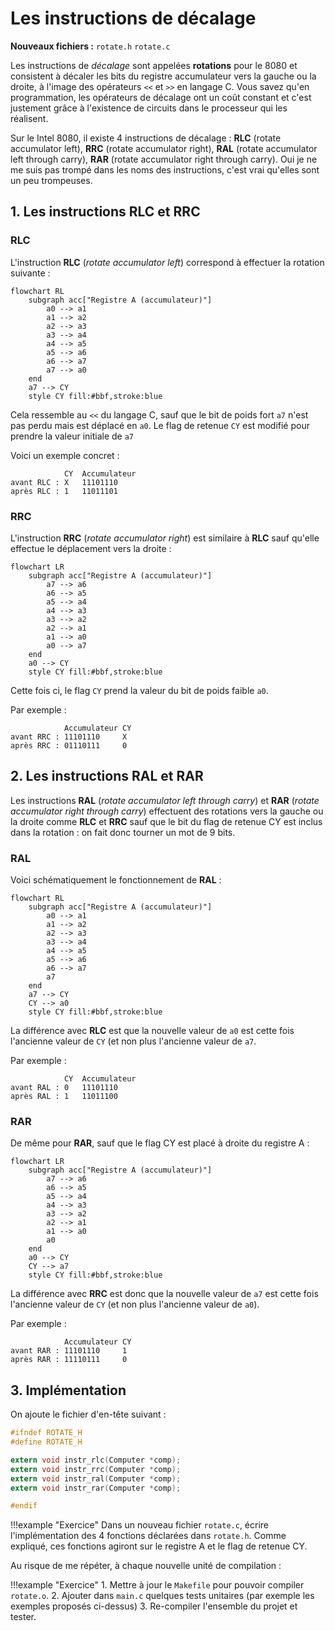 # Les instructions de décalage 

**Nouveaux fichiers :** `rotate.h` `rotate.c`

Les instructions de *décalage* sont appelées **rotations** pour le 8080 et consistent à décaler les bits du registre accumulateur vers la gauche ou la droite, à l'image des opérateurs `<<` et `>>` en langage C. Vous savez qu'en programmation, les opérateurs de décalage ont un coût constant et c'est justement grâce à l'existence de circuits dans le processeur qui les réalisent.

Sur le Intel 8080, il existe 4 instructions de décalage : **RLC** (rotate accumulator left), **RRC** (rotate accumulator right), **RAL** (rotate accumulator left through carry), **RAR** (rotate accumulator right through carry). Oui je ne me suis pas trompé dans les noms des instructions, c'est vrai qu'elles sont un peu trompeuses.

## 1. Les instructions **RLC** et **RRC**

### **RLC**

L'instruction **RLC** (*rotate accumulator left*) correspond à effectuer la rotation suivante :
```mermaid
flowchart RL
    subgraph acc["Registre A (accumulateur)"]
        a0 --> a1
        a1 --> a2
        a2 --> a3
        a3 --> a4
        a4 --> a5
        a5 --> a6
        a6 --> a7
        a7 --> a0
    end
    a7 --> CY
    style CY fill:#bbf,stroke:blue
```
Cela ressemble au `<<` du langage C, sauf que le bit de poids fort `a7` n'est pas perdu mais est déplacé en `a0`. Le flag de retenue `CY` est modifié pour prendre la valeur initiale de `a7`

Voici un exemple concret :
```
            CY  Accumulateur
avant RLC : X   11101110
après RLC : 1   11011101
```

### **RRC**

L'instruction **RRC** (*rotate accumulator right*) est similaire à **RLC** sauf qu'elle effectue le déplacement vers la droite :
```mermaid
flowchart LR
    subgraph acc["Registre A (accumulateur)"]
        a7 --> a6
        a6 --> a5
        a5 --> a4
        a4 --> a3
        a3 --> a2
        a2 --> a1
        a1 --> a0
        a0 --> a7
    end
    a0 --> CY
    style CY fill:#bbf,stroke:blue
```
Cette fois ci, le flag `CY` prend la valeur du bit de poids faible `a0`.

Par exemple :
```
            Accumulateur CY
avant RRC : 11101110     X
après RRC : 01110111     0
```

## 2. Les instructions **RAL** et **RAR**

Les instructions **RAL** (*rotate accumulator left through carry*) et **RAR** (*rotate accumulator right through carry*) effectuent des rotations vers la gauche ou la droite comme **RLC** et **RRC** sauf que le bit du flag de retenue CY est inclus dans la rotation : on fait donc tourner un mot de 9 bits.

### RAL

Voici schématiquement le fonctionnement de **RAL** :
```mermaid
flowchart RL
    subgraph acc["Registre A (accumulateur)"]
        a0 --> a1
        a1 --> a2
        a2 --> a3
        a3 --> a4
        a4 --> a5
        a5 --> a6
        a6 --> a7
        a7
    end
    a7 --> CY
    CY --> a0
    style CY fill:#bbf,stroke:blue
```
La différence avec **RLC** est que la nouvelle valeur de `a0` est cette fois l'ancienne valeur de `CY` (et non plus l'ancienne valeur de `a7`.

Par exemple :
```
            CY  Accumulateur
avant RAL : 0   11101110
après RAL : 1   11011100
```

### RAR

De même pour **RAR**, sauf que le flag CY est placé à droite du registre A :
```mermaid
flowchart LR
    subgraph acc["Registre A (accumulateur)"]
        a7 --> a6
        a6 --> a5
        a5 --> a4
        a4 --> a3
        a3 --> a2
        a2 --> a1
        a1 --> a0
        a0
    end
    a0 --> CY
    CY --> a7
    style CY fill:#bbf,stroke:blue
```
La différence avec **RRC** est donc que la nouvelle valeur de `a7` est cette fois l'ancienne valeur de `CY` (et non plus l'ancienne valeur de `a0`).

Par exemple :
```
            Accumulateur CY
avant RAR : 11101110     1
après RAR : 11110111     0
```

## 3. Implémentation

On ajoute le fichier d'en-tête suivant :

```c title="rotate.h"
#ifndef ROTATE_H
#define ROTATE_H

extern void instr_rlc(Computer *comp);
extern void instr_rrc(Computer *comp);
extern void instr_ral(Computer *comp);
extern void instr_rar(Computer *comp);

#endif
```

!!!example "Exercice"
    Dans un nouveau fichier `rotate.c`, écrire l'implémentation des 4 fonctions déclarées dans `rotate.h`. Comme expliqué, ces fonctions agiront sur le registre A et le flag de retenue CY.

Au risque de me répéter, à chaque nouvelle unité de compilation :

!!!example "Exercice"
    1. Mettre à jour le `Makefile` pour pouvoir compiler `rotate.o`.
    2. Ajouter dans `main.c` quelques tests unitaires (par exemple les exemples proposés ci-dessus)
    3. Re-compiler l'ensemble du projet et tester.

